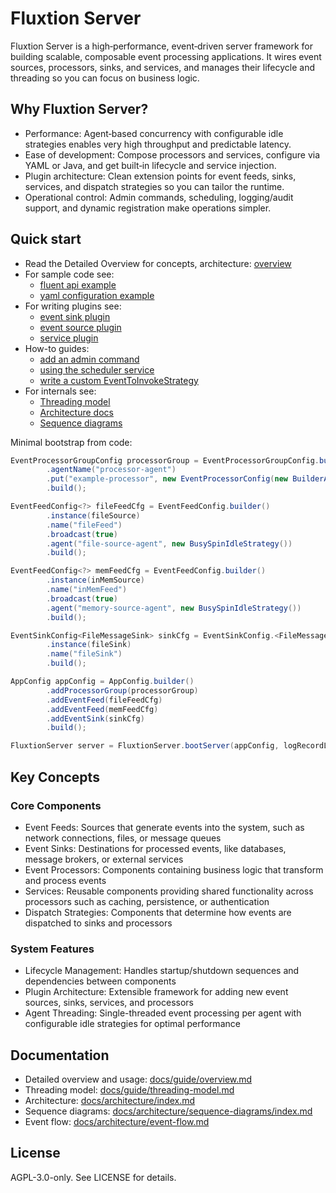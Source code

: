 # Fluxtion Server

Fluxtion Server is a high‑performance, event‑driven server framework for building scalable, composable event processing
applications. It wires event sources, processors, sinks, and services, and manages their lifecycle and threading so you
can focus on business logic.

## Why Fluxtion Server?

- Performance: Agent‑based concurrency with configurable idle strategies enables very high throughput and predictable
  latency.
- Ease of development: Compose processors and services, configure via YAML or Java, and get built‑in lifecycle and
  service injection.
- Plugin architecture: Clean extension points for event feeds, sinks, services, and dispatch strategies so you can
  tailor the runtime.
- Operational control: Admin commands, scheduling, logging/audit support, and dynamic registration make operations
  simpler.

## Quick start

- Read the Detailed Overview for concepts, architecture: [overview](docs/guide/overview.md)
- For sample code see:
    - [fluent api example](docs/guide/file-and-memory-feeds-example.md)
    - [yaml configuration example](docs/guide/file-and-memory-feeds-yaml-example.md)
- For writing plugins see:
    - [event sink plugin](docs/guide/writing-a-message-sink-plugin.md)
    - [event source plugin](docs/guide/writing-an-event-source-plugin.md)
    - [service plugin](docs/guide/writing-a-service-plugin.md)
- How-to guides:
    - [add an admin command](docs/guide/writing-an-admin-command.md)
    - [using the scheduler service](docs/guide/using-the-scheduler-service.md)
    - [write a custom EventToInvokeStrategy](docs/guide/writing-a-custom-event-to-invoke-strategy.md)
- For internals see:
    - [Threading model](docs/guide/threading-model.md)
    - [Architecture docs](docs/architecture/index.md)
    - [Sequence diagrams](docs/architecture/sequence-diagrams/index.md)

Minimal bootstrap from code:

```java
EventProcessorGroupConfig processorGroup = EventProcessorGroupConfig.builder()
        .agentName("processor-agent")
        .put("example-processor", new EventProcessorConfig(new BuilderApiExampleHandler()))
        .build();

EventFeedConfig<?> fileFeedCfg = EventFeedConfig.builder()
        .instance(fileSource)
        .name("fileFeed")
        .broadcast(true)
        .agent("file-source-agent", new BusySpinIdleStrategy())
        .build();

EventFeedConfig<?> memFeedCfg = EventFeedConfig.builder()
        .instance(inMemSource)
        .name("inMemFeed")
        .broadcast(true)
        .agent("memory-source-agent", new BusySpinIdleStrategy())
        .build();

EventSinkConfig<FileMessageSink> sinkCfg = EventSinkConfig.<FileMessageSink>builder()
        .instance(fileSink)
        .name("fileSink")
        .build();

AppConfig appConfig = AppConfig.builder()
        .addProcessorGroup(processorGroup)
        .addEventFeed(fileFeedCfg)
        .addEventFeed(memFeedCfg)
        .addEventSink(sinkCfg)
        .build();

FluxtionServer server = FluxtionServer.bootServer(appConfig, logRecordListener);
```

## Key Concepts

### Core Components

- Event Feeds: Sources that generate events into the system, such as network connections, files, or message queues
- Event Sinks: Destinations for processed events, like databases, message brokers, or external services
- Event Processors: Components containing business logic that transform and process events
- Services: Reusable components providing shared functionality across processors such as caching, persistence, or
  authentication
- Dispatch Strategies: Components that determine how events are dispatched to sinks and processors

### System Features

- Lifecycle Management: Handles startup/shutdown sequences and dependencies between components
- Plugin Architecture: Extensible framework for adding new event sources, sinks, services, and processors
- Agent Threading: Single-threaded event processing per agent with configurable idle strategies for optimal performance

## Documentation

- Detailed overview and usage: [docs/guide/overview.md](docs/guide/overview.md)
- Threading model: [docs/guide/threading-model.md](docs/guide/threading-model.md)
- Architecture: [docs/architecture/index.md](docs/architecture/index.md)
- Sequence diagrams: [docs/architecture/sequence-diagrams/index.md](docs/architecture/sequence-diagrams/index.md)
- Event flow: [docs/architecture/event-flow.md](docs/architecture/event-flow.md)

## License

AGPL-3.0-only. See LICENSE for details.

